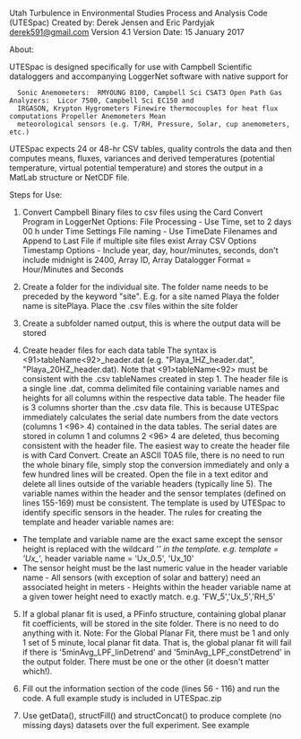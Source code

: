 Utah Turbulence in Environmental Studies Process and Analysis Code (UTESpac) 
Created by: Derek Jensen and Eric Pardyjak
derek591@gmail.com 
Version 4.1 
Version Date: 15 January 2017

About:

UTESpac is designed specifically for use with Campbell Scientific dataloggers and accompanying LoggerNet software with
native support for 

      Sonic Anemometers:  RMYOUNG 8100, Campbell Sci CSAT3 Open Path Gas Analyzers:  Licor 7500, Campbell Sci EC150 and 
      IRGASON, Krypton Hygrometers Finewire thermocouples for heat flux computations Propeller Anemometers Mean
      meteorological sensors (e.g. T/RH, Pressure, Solar, cup anemometers, etc.)
   
UTESpac expects 24 or 48-hr CSV tables, quality controls the data and then computes means, fluxes, variances and 
derived temperatures (potential temperature, virtual potential temperature) and stores the output in a MatLab
structure or NetCDF file.

Steps for Use:

1.  Convert Campbell Binary files to csv files using the Card Convert Program in LoggerNet
      Options: File Processing - Use Time, set to 2 days 00 h under Time Settings
                       File naming - Use TimeDate Filenames and Append to Last File if multiple site files exist Array CSV Options
                       Timestamp Options - Include year, day, hour/minutes, seconds, don't include midnight is 2400, Array ID, 
                       Array Datalogger Format = Hour/Minutes and Seconds
 
 2.  Create a folder for the individual site.  The folder name needs to be preceded by the keyword "site".  E.g. for a
 site named Playa the folder name is sitePlaya.  Place the .csv files within the site folder
 
 3.  Create a subfolder named output, this is where the output data will be stored
 
 4.  Create header files for each data table The syntax is <91>tableName<92>_header.dat (e.g. "Playa_1HZ_header.dat",
 "Playa_20HZ_header.dat).  Note that <91>tableName<92> must be consistent with the .csv tableNames created in step 1.  The 
 header file is a single line .dat, comma delimited file containing variable names and heights for all columns within
 the respective data table.  The header file is 3 columns shorter than the .csv data file.  This is because UTESpac
 immediately calculates the serial date numbers from the date vectors (columns 1 <96> 4) contained in the data tables.
 The serial dates are stored in column 1 and columns 2 <96> 4 are deleted, thus becoming consistent with the header file.
 The easiest way to create the header file is with Card Convert.  Create an ASCII T0A5 file, there is no need to run 
 the whole binary file, simply stop the conversion immediately and only a few hundred lines will be created.  Open the 
 file in a text editor and delete all lines outside of the variable headers (typically line 5).  The variable names
 within the header and the sensor templates (defined on lines 155-169) must be consistent.  The template is used by
 UTESpac to identify specific sensors in the header.  The rules for creating the template and header variable names
 are:
   - The template and variable name are the exact same except the sensor height is replaced with the wildcard '*' in
   the template.  e.g. template = 'Ux_*', header variable name = 'Ux_0.5', 'Ux_10'
   - The sensor height must be the last numeric value in the header variable name - All sensors (with exception of
   solar and battery) need an associated height in meters - Heights within the header variable name at a given tower
   height need to exactly match. e.g. 'FW_5','Ux_5','RH_5'
 
 5.  If a global planar fit is used, a PFinfo structure, containing global planar fit coefficients, will be stored in
 the site folder.  There is no need to do anything with it.  Note: For the Global Planar Fit, there must be 1 and only
 1 set of 5 minute, local planar fit data.  That is, the global planar fit will fail if there is
 '5minAvg_LPF_linDetrend' and '5minAvg_LPF_constDetrend' in the output folder.  There must be one or the other (it 
 doesn't matter which!).

6.  Fill out the information section of the code (lines 56 - 116) and run the code.  A full example study is included
in UTESpac.zip

7.  Use getData(), structFill() and structConcat() to produce complete (no missing days) datasets over the full
experiment.  See example
